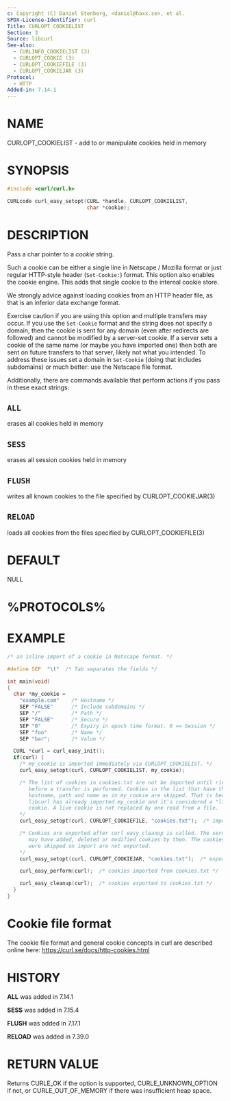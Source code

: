 ```yaml
---
c: Copyright (C) Daniel Stenberg, <daniel@haxx.se>, et al.
SPDX-License-Identifier: curl
Title: CURLOPT_COOKIELIST
Section: 3
Source: libcurl
See-also:
  - CURLINFO_COOKIELIST (3)
  - CURLOPT_COOKIE (3)
  - CURLOPT_COOKIEFILE (3)
  - CURLOPT_COOKIEJAR (3)
Protocol:
  - HTTP
Added-in: 7.14.1
---
```


# NAME

CURLOPT_COOKIELIST - add to or manipulate cookies held in memory

# SYNOPSIS

~~~c
#include <curl/curl.h>

CURLcode curl_easy_setopt(CURL *handle, CURLOPT_COOKIELIST,
                          char *cookie);
~~~

# DESCRIPTION

Pass a char pointer to a *cookie* string.

Such a cookie can be either a single line in Netscape / Mozilla format or just
regular HTTP-style header (`Set-Cookie:`) format. This option also enables the
cookie engine. This adds that single cookie to the internal cookie store.

We strongly advice against loading cookies from an HTTP header file, as that
is an inferior data exchange format.

Exercise caution if you are using this option and multiple transfers may
occur. If you use the `Set-Cookie` format and the string does not specify a
domain, then the cookie is sent for any domain (even after redirects are
followed) and cannot be modified by a server-set cookie. If a server sets a
cookie of the same name (or maybe you have imported one) then both are sent on
future transfers to that server, likely not what you intended. To address
these issues set a domain in `Set-Cookie` (doing that includes subdomains) or
much better: use the Netscape file format.

Additionally, there are commands available that perform actions if you pass in
these exact strings:

## `ALL`

erases all cookies held in memory

## `SESS`

erases all session cookies held in memory

## `FLUSH`

writes all known cookies to the file specified by CURLOPT_COOKIEJAR(3)

## `RELOAD`

loads all cookies from the files specified by CURLOPT_COOKIEFILE(3)

# DEFAULT

NULL

# %PROTOCOLS%

# EXAMPLE

~~~c
/* an inline import of a cookie in Netscape format. */

#define SEP  "\t"  /* Tab separates the fields */

int main(void)
{
  char *my_cookie =
    "example.com"    /* Hostname */
    SEP "FALSE"      /* Include subdomains */
    SEP "/"          /* Path */
    SEP "FALSE"      /* Secure */
    SEP "0"          /* Expiry in epoch time format. 0 == Session */
    SEP "foo"        /* Name */
    SEP "bar";       /* Value */

  CURL *curl = curl_easy_init();
  if(curl) {
    /* my_cookie is imported immediately via CURLOPT_COOKIELIST. */
    curl_easy_setopt(curl, CURLOPT_COOKIELIST, my_cookie);

    /* The list of cookies in cookies.txt are not be imported until right
       before a transfer is performed. Cookies in the list that have the same
       hostname, path and name as in my_cookie are skipped. That is because
       libcurl has already imported my_cookie and it's considered a "live"
       cookie. A live cookie is not replaced by one read from a file.
    */
    curl_easy_setopt(curl, CURLOPT_COOKIEFILE, "cookies.txt");  /* import */

    /* Cookies are exported after curl_easy_cleanup is called. The server
       may have added, deleted or modified cookies by then. The cookies that
       were skipped on import are not exported.
    */
    curl_easy_setopt(curl, CURLOPT_COOKIEJAR, "cookies.txt");  /* export */

    curl_easy_perform(curl);  /* cookies imported from cookies.txt */

    curl_easy_cleanup(curl);  /* cookies exported to cookies.txt */
  }
}
~~~

# Cookie file format

The cookie file format and general cookie concepts in curl are described
online here: https://curl.se/docs/http-cookies.html

# HISTORY

**ALL** was added in 7.14.1

**SESS** was added in 7.15.4

**FLUSH** was added in 7.17.1

**RELOAD** was added in 7.39.0

# RETURN VALUE

Returns CURLE_OK if the option is supported, CURLE_UNKNOWN_OPTION if not, or
CURLE_OUT_OF_MEMORY if there was insufficient heap space.
